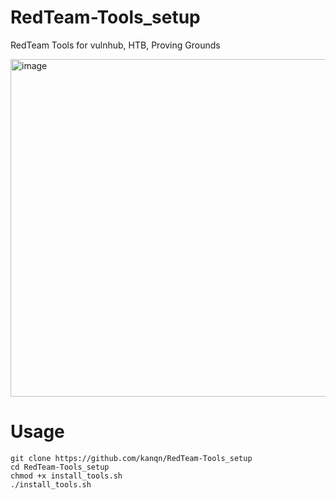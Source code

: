 # RedTeam-Tools_setup
RedTeam Tools for vulnhub, HTB, Proving Grounds  
  
<img width="718" height="540" alt="image" src="https://github.com/user-attachments/assets/659673e5-d59e-4de4-8682-4882b6145109" />
  
  
# Usage
  
```
git clone https://github.com/kanqn/RedTeam-Tools_setup
cd RedTeam-Tools_setup
chmod +x install_tools.sh
./install_tools.sh
```
